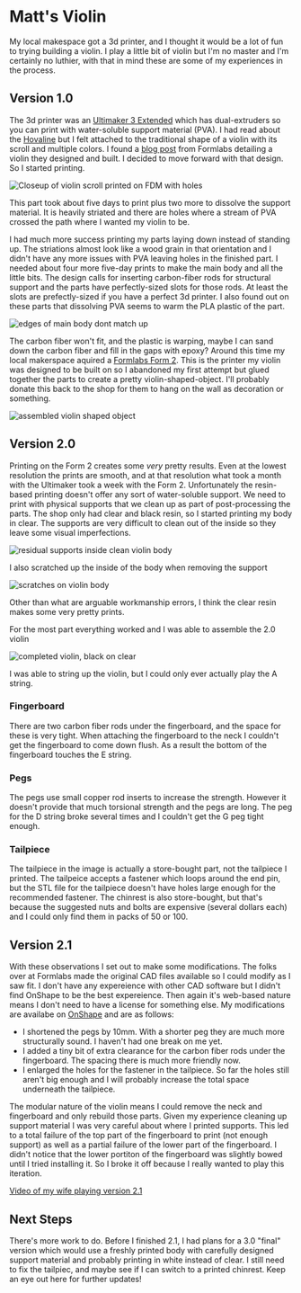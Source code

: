 # Matt's Violin

My local makespace got a 3d printer, and I thought it would be a lot of fun to trying building a violin. I play a little bit of violin but I'm no master and I'm certainly no luthier, with that in mind these are some of my experiences in the process.

## Version 1.0

The 3d printer was an [Ultimaker 3 Extended](https://ultimaker.com/en/products/ultimaker-3) which has dual-extruders so you can print with water-soluble support material (PVA).  I had read about the [Hovaline](http://www.hovalabs.com/hova-instruments/hovalin) but I felt attached to the traditional shape of a violin with its scroll and multiple colors.  I found a [blog post](https://formlabs.com/blog/designing-a-3d-printed-acoustic-violin/) from Formlabs detailing a violin they designed and built.  I decided to move forward with that design.  So I started printing.

![Closeup of violin scroll printed on FDM with holes](img/first_print.jpg)

This part took about five days to print plus two more to dissolve the support material.  It is heavily striated and there are holes where a stream of PVA crossed the path where I wanted my violin to be.

I had much more success printing my parts laying down instead of standing up.  The striations almost look like a wood grain in that orientation and I didn't have any more issues with PVA leaving holes in the finished part.  I needed about four more five-day prints to make the main body and all the little bits.  The design calls for inserting carbon-fiber rods for structural support and the parts have perfectly-sized slots for those rods.  At least the slots are prefectly-sized if you have a perfect 3d printer.  I also found out on these parts that dissolving PVA seems to warm the PLA plastic of the part.

![edges of main body dont match up](img/1/IMG_20180908_082155.jpg)

The carbon fiber won't fit, and the plastic is warping, maybe I can sand down the carbon fiber and fill in the gaps with epoxy?  Around this time my local makerspace aquired a [Formlabs Form 2](https://formlabs.com/3d-printers/form-2/).  This is the printer my violin was designed to be built on so I abandoned my first attempt but glued together the parts to create a pretty violin-shaped-object.  I'll probably donate this back to the shop for them to hang on the wall as decoration or something.

![assembled violin shaped object](img/1/IMG_20180908_082106.jpg)

## Version 2.0

Printing on the Form 2 creates some *very* pretty results.  Even at the lowest resolution the prints are smooth, and at that resolution what took a month with the Ultimaker took a week with the Form 2.  Unfortunately the resin-based printing doesn't offer any sort of water-soluble support.  We need to print with physical supports that we clean up as part of post-processing the parts.  The shop only had clear and black resin, so I started printing my body in clear.  The supports are very difficult to clean out of the inside so they leave some visual imperfections.

![residual supports inside clean violin body](img/2/IMG_20180908_082305.jpg)

I also scratched up the inside of the body when removing the support

![scratches on violin body](img/2/IMG_20180908_082251.jpg)

Other than what are arguable workmanship errors, I think the clear resin makes some very pretty prints.

For the most part everything worked and I was able to assemble the 2.0 violin

![completed violin, black on clear](img/2/IMG_20180908_082242.jpg)

I was able to string up the violin, but I could only ever actually play the A string. 

### Fingerboard

There are two carbon fiber rods under the fingerboard, and the space for these is very tight.  When attaching the fingerboard to the neck I couldn't get the fingerboard to come down flush.  As a result the bottom of the fingerboard touches the E string.  

### Pegs

The pegs use small copper rod inserts to increase the strength.  However it doesn't provide that much torsional strength and the pegs are long.  The peg for the D string broke several times and I couldn't get the G peg tight enough.

### Tailpiece

The tailpiece in the image is actually a store-bought part, not the tailpiece I printed.  The tailpeice accepts a fastener which loops around the end pin, but the STL file for the tailpiece doesn't have holes large enough for the recommended fastener.  The chinrest is also store-bought, but that's because the suggested nuts and bolts are expensive (several dollars each) and I could only find them in packs of 50 or 100.

## Version 2.1

With these observations I set out to make some modifications.  The folks over at Formlabs made the original CAD files available so I could modify as I saw fit.  I don't have any expereience with other CAD software but I didn't find OnShape to be the best expereience.  Then again it's web-based nature means I don't need to have a license for something else.  My modifications are availabe on [OnShape](https://cad.onshape.com/documents/b8124feaca6a2a50ba1787b9/w/c1523e0360917f6f89b82b6a/e/ed073b06fac225b9871622ed) and are as follows:  

 * I shortened the pegs by 10mm.  With a shorter peg they are much more structurally sound.  I haven't had one break on me yet.
 * I added a tiny bit of extra clearance for the carbon fiber rods under the fingerboard.  The spacing there is much more friendly now.
 * I enlarged the holes for the fastener in the tailpiece.  So far the holes still aren't big enough and I will probably increase the total space underneath the tailpiece.

The modular nature of the violin means I could remove the neck and fingerboard and only rebuild those parts.  Given my experience cleaning up support material I was very careful about where I printed supports.  This led to a total failure of the top part of the fingerboard to print (not enough support) as well as a partial failure of the lower part of the fingerboard.  I didn't notice that the lower portiton of the fingerboard was slightly bowed until I tried installing it.  So I broke it off because I really wanted to play this iteration.

[Video of my wife playing version 2.1](https://youtu.be/d8N1SEMo4Es)

## Next Steps

There's more work to do.  Before I finished 2.1, I had plans for a 3.0 "final" version which would use a freshly printed body with carefully designed support material and probably printing in white instead of clear.  I still need to fix the tailpiec, and maybe see if I can switch to a printed chinrest.  Keep an eye out here for further updates!
